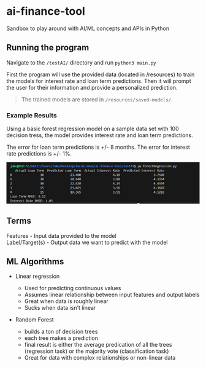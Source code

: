 # ai-finance-tool
Sandbox to play around with AI/ML concepts and APIs in Python

## Running the program
Navigate to the `/testAI/` directory and run `python3 main.py`

First the program will use the provided data (located in /resources) to train the models for interest rate and loan term predictions. Then it will prompt the user for their information and provide a personalized prediction.

> The trained models are stored in `/resources/saved-models/`.

### Example Results

Using a basic forest regression model on a sample data set with 100 decision tress, the model provides interest rate and loan term predictions.

The error for loan term predictions is +/- 8 months. The error for interest rate predictions is +/- 1%.

![Example results](resources/forest-regression-example.png)

## Terms

Features - Input data provided to the model  
Label/Target(s) - Output data we want to predict with the model

## ML Algorithms

- Linear regression
    - Used for predicting continuous values
    - Assumes linear relationship between input features and output labels
    - Great when data is roughly linear
    - Sucks when data isn't linear

- Random Forest
    - builds a ton of decision trees
    - each tree makes a prediction
    - final result is either the average predication of all the trees (regression task) or the majority vote (classification task)
    - Great for data with complex relationships or non-linear data


